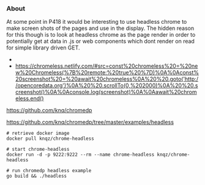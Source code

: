 ### About
At some point in P418 it would be interesting to use headless chrome to make screen shots 
of the pages and use in the display.   The hidden reason for this though is to look at headless
chrome as the page render in order to potentially get at data in .js or web components which dont
render on read for simple library driven GET.

* 
* https://chromeless.netlify.com/#src=const%20chromeless%20=%20new%20Chromeless(%7B%20remote:%20true%20%7D)%0A%0Aconst%20screenshot%20=%20await%20chromeless%0A%20%20.goto('http://opencoredata.org')%0A%20%20.scrollTo(0,%202000)%0A%20%20.screenshot()%0A%0Aconsole.log(screenshot)%0A%0Aawait%20chromeless.end()

https://github.com/knq/chromedp

https://github.com/knq/chromedp/tree/master/examples/headless
```
# retrieve docker image
docker pull knqz/chrome-headless

# start chrome-headless
docker run -d -p 9222:9222 --rm --name chrome-headless knqz/chrome-headless

# run chromedp headless example
go build && ./headless
```